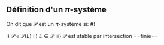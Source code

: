 ## Définition d'un $\pi$-système
On dit que $\mathcal P$ est un $\pi$-système si: #!

i) $\mathcal P \in \mathcal P(E)$
ii) $E \in \mathcal P$
iii) $\mathcal P$ est stable par intersection ==finie==